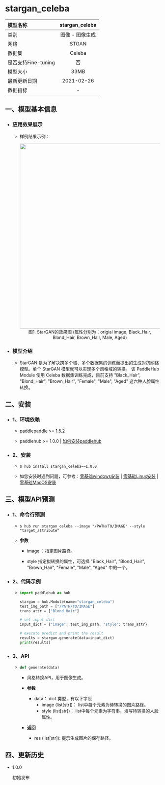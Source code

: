 # stargan_celeba

|模型名称|stargan_celeba|
| :--- | :---: |
|类别|图像 - 图像生成|
|网络|STGAN|
|数据集|Celeba|
|是否支持Fine-tuning|否|
|模型大小|33MB|
|最新更新日期|2021-02-26|
|数据指标|-|


## 一、模型基本信息

- ### 应用效果展示
  - 样例结果示例：

    <p align="center">
    <img src="https://paddlehub.bj.bcebos.com/paddlehub-img/stargan_demo.PNG" width=600><br/>
    图1. StarGAN的效果图 (属性分别为：origial image, Black_Hair, Blond_Hair, Brown_Hair, Male, Aged)<br/>
    </p>


- ### 模型介绍

  - StarGAN 是为了解决跨多个域、多个数据集的训练而提出的生成对抗网络模型。单个 StarGAN 模型就可以实现多个风格域的转换。 该 PaddleHub Module 使用 Celeba 数据集训练完成，目前支持 "Black_Hair", "Blond_Hair", "Brown_Hair", "Female", "Male", "Aged" 这六种人脸属性转换。


## 二、安装

- ### 1、环境依赖  

  - paddlepaddle >= 1.5.2 

  - paddlehub >= 1.0.0  | [如何安装paddlehub](../../../../docs/docs_ch/get_start/installation.rst)

- ### 2、安装

  - ```shell
    $ hub install stargan_celeba==1.0.0
    ```
  - 如您安装时遇到问题，可参考：[零基础windows安装](../../../../docs/docs_ch/get_start/windows_quickstart.md)
 | [零基础Linux安装](../../../../docs/docs_ch/get_start/linux_quickstart.md) | [零基础MacOS安装](../../../../docs/docs_ch/get_start/mac_quickstart.md)
 

## 三、模型API预测

- ### 1、命令行预测

  - ```shell
    $ hub run stargan_celeba --image "/PATH/TO/IMAGE" --style "target_attribute"
    ```
  - **参数**

    - image ：指定图片路径。

    - style 指定拟转换的属性，可选择 "Black_Hair", "Blond_Hair", "Brown_Hair", "Female", "Male", "Aged" 中的一个。


- ### 2、代码示例

  - ```python
    import paddlehub as hub

    stargan = hub.Module(name="stargan_celeba")
    test_img_path = ["/PATH/TO/IMAGE"]
    trans_attr = ["Blond_Hair"]

    # set input dict
    input_dict = {"image": test_img_path, "style": trans_attr}

    # execute predict and print the result
    results = stargan.generate(data=input_dict)
    print(results)
    ```

- ### 3、API

  - ```python
    def generate(data)
    ```

    - 风格转换API，用于图像生成。

    - **参数**

      - data： dict 类型，有以下字段
          - image (list\[str\])： list中每个元素为待转换的图片路径。
          - style (list\[str\])： list中每个元素为字符串，填写待转换的人脸属性。

    - **返回**
      - res (list\[str\]): 提示生成图片的保存路径。



## 四、更新历史

* 1.0.0

  初始发布

